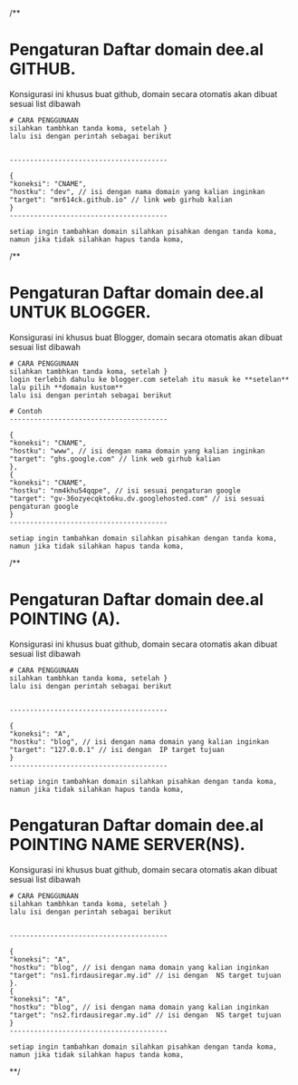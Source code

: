 /**


  # Pengaturan Daftar domain dee.al GITHUB.
   
   
    

   Konsigurasi ini khusus buat github, domain secara otomatis akan dibuat sesuai list dibawah
    
    # CARA PENGGUNAAN
    silahkan tambhkan tanda koma, setelah }
    lalu isi dengan perintah sebagai berikut
    
    
    ---------------------------------------
    
    {
    "koneksi": "CNAME",
    "hostku": "dev", // isi dengan nama domain yang kalian inginkan
    "target": "mr614ck.github.io" // link web girhub kalian
    }
    ---------------------------------------
    
    setiap ingin tambahkan domain silahkan pisahkan dengan tanda koma,
    namun jika tidak silahkan hapus tanda koma,
    




/**


  # Pengaturan Daftar domain dee.al UNTUK BLOGGER.
   
   
    

   Konsigurasi ini khusus buat Blogger, domain secara otomatis akan dibuat sesuai list dibawah
    
    # CARA PENGGUNAAN
    silahkan tambhkan tanda koma, setelah }
    login terlebih dahulu ke blogger.com setelah itu masuk ke **setelan** lalu pilih **domain kustom**
    lalu isi dengan perintah sebagai berikut
    
    # Contoh
    ---------------------------------------
    
    {
    "koneksi": "CNAME", 
    "hostku": "www", // isi dengan nama domain yang kalian inginkan
    "target": "ghs.google.com" // link web girhub kalian
    },
    {
    "koneksi": "CNAME",
    "hostku": "nm4khu54qqpe", // isi sesuai pengaturan google
    "target": "gv-36ozyecqkto6ku.dv.googlehosted.com" // isi sesuai pengaturan google
    }
    ---------------------------------------
    
    setiap ingin tambahkan domain silahkan pisahkan dengan tanda koma,
    namun jika tidak silahkan hapus tanda koma,
    


/**


  # Pengaturan Daftar domain dee.al POINTING (A).
   
   
    

   Konsigurasi ini khusus buat github, domain secara otomatis akan dibuat sesuai list dibawah
    
    # CARA PENGGUNAAN
    silahkan tambhkan tanda koma, setelah }
    lalu isi dengan perintah sebagai berikut
    
    
    ---------------------------------------
    
    {
    "koneksi": "A",
    "hostku": "blog", // isi dengan nama domain yang kalian inginkan
    "target": "127.0.0.1" // isi dengan  IP target tujuan
    }
    ---------------------------------------
    
    setiap ingin tambahkan domain silahkan pisahkan dengan tanda koma,
    namun jika tidak silahkan hapus tanda koma,
    

 


  # Pengaturan Daftar domain dee.al POINTING NAME SERVER(NS).
   
   
    

   Konsigurasi ini khusus buat github, domain secara otomatis akan dibuat sesuai list dibawah
    
    # CARA PENGGUNAAN
    silahkan tambhkan tanda koma, setelah }
    lalu isi dengan perintah sebagai berikut
    
    
    ---------------------------------------
    
    {
    "koneksi": "A",
    "hostku": "blog", // isi dengan nama domain yang kalian inginkan
    "target": "ns1.firdausiregar.my.id" // isi dengan  NS target tujuan
    }.
    {
    "koneksi": "A",
    "hostku": "blog", // isi dengan nama domain yang kalian inginkan
    "target": "ns2.firdausiregar.my.id" // isi dengan  NS target tujuan
    }
    ---------------------------------------
    
    setiap ingin tambahkan domain silahkan pisahkan dengan tanda koma,
    namun jika tidak silahkan hapus tanda koma,
    
**/
 
